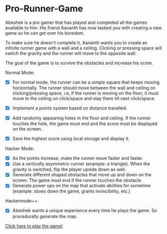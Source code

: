 # Pro-Runner-Game

Abeshek is a pro gamer that has played and completed all the games available to him. His friend Aananth has now tasked you with creating a new game so he can get over his boredom.

To make sure he doesn’t complete it, Aananth wants you to create an infinite runner game with a wall and a ceiling. Clicking or pressing space will switch the gravity and the runner will move to the opposite wall.

The goal of the game is to survive the obstacles and increase his score.

Normal Mode:
- [x] For normal mode, the runner can be a simple square that keeps moving horizontally. The runner should move between the wall and ceiling on clicking/pressing space, i.e, if the runner is moving on the floor, it must move to the ceiling on click/space and stay there till next click/space.
- [x] Implement a points system based on distance travelled.
- [x] Add randomly appearing holes in the floor and ceiling. If the runner touches the hole, the game must end and the score must be displayed on the screen.
- [x] Save the highest score using local storage and display it.


Hacker Mode:
- [x] As the points increase, make the runner move faster and faster.
- [x] Use a vertically asymmetric runner (example: a triangle). When the gravity is switched, flip the player upside down as well.
- [x] Generate different shaped obstacles that move up and down on the screen. The game must end if the runner touches the obstacle.
- [x] Generate power ups on the map that activate abilities for sometime (example: slows down the game, grants invincibility, etc.)

Hackermode++:
- [x] Abeshek wants a unique experience every time he plays the game. So procedurally generate the map.

[Click here to play the game!](https://suba1210.github.io/Pro-Runner-Game/)
